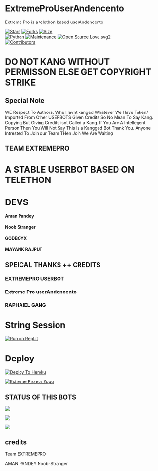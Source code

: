# ExtremeProUserAndencento
Extreme Pro is a telethon based userAndencento


[![Stars](https://img.shields.io/github/stars/TEAMEXTREMEPRO/EXTREMEPROUSERBOT?style=flat-square&color=yellow)](https://github.com/TEAMEXTREMEPRO/EXTREMEPROUSERBOT/stargazers)
[![Forks](https://img.shields.io/github/forks/TEAMEXTREMEPRO/EXTREMEPROUSERBOT?style=flat-square&color=orange)](https://github.com/TEAMEXTREMEPRO/EXTREMEPROUSERBOT/fork)
[![Size](https://img.shields.io/github/repo-size/TEAMEXTREMEPRO/EXTREMEPROUSERBOT?style=flat-square&color=green)](https://github.com/TEAMEXTREMEPRO/EXTREMEPROUSERBOT)   
[![Python](https://img.shields.io/badge/Python-v3.9-blue)](https://www.python.org/)
[![Maintenance](https://img.shields.io/badge/Maintained%3F-yes-green.svg)](https://github.com/TEAMEXTREMEPRO/EXTREMEPROUSERBOT/graphs/commit-activity)
[![Open Source Love svg2](https://badges.frapsoft.com/os/v2/open-source.svg?v=103)](https://github.com/TEAMEXTREMEPRO/EXTREMEPROUSERBOT)   
[![Contributors](https://img.shields.io/github/contributors/TEAMEXTREMEPRO/EXTREMEPROUSERBOT?style=flat-square&color=green)](https://github.com/TEAMEXTREMEPRO/EXTREMEPROUSERBOT/graphs/contributors)


# DO NOT KANG WITHOUT PERMISSON ELSE GET COPYRIGHT STRIKE


## Special Note
WE Respect To Authors.
Whe Havnt kanged Whatever We Have Taken/ Imported From Other USERBOTS Given Credits So No Mean To Say Kang. Copying But Giving Credits isnt Called a Kang. If You Are A Intellegent Person Then You Will Not Say This Is a Kangged Bot Thank You.
Anyone Intrested To Join our Team THen Join We Are Waiting

## TEAM EXTREMEPRO

# A STABLE USERBOT BASED ON TELETHON
# DEVS
#### Aman Pandey
#### Noob Stranger
#### GODBOYX
#### MAYANK RAJPUT 

## SPEICAL THANKS ++ CREDITS
### EXTREMEPRO USERBOT
### Extreme Pro userAndencento
### RAPHAIEL GANG


# String Session
[![Run on Repl.it](https://repl.it/badge/github/TeamExtremePro/ExtremeProUserAndencento)](https://replit.com/@amanpandey7647/Extreme-Pro-UserAndencento-String-Session#main.py)


# Deploy
[![Deploy To Heroku](https://www.herokucdn.com/deploy/button.svg)](https://dashboard.heroku.com/new?button-url=https://dashboard.heroku.com/new?button-url=https%3A%2F%2Fgithub.com%2FTeamExtremePro%2FExtremeProUserAndencento&template=https%3A%2F%2Fgithub.com%2FTeamExtremePro%2FExtremeProUserAndencento)


[![Extreme Pro вσт ℓσgσ](https://telegra.ph/file/75520b56df7b9159438cb.jpg)](https://t.me/ExtremeProuserAndencentoSupport)

## STATUS OF THIS BOTS 
<p align="left"><a href="https://github.com/teamExtremePro/ExtremeProUserAndencento/network/members"><img src="https://img.shields.io/github/forks/TeamExtremePro/ExtremeProUserAndencento?label=Forks&logoColor=pink&style=social"></a><p align="left"><a href="https://github.com/TeamExtremePro/ExtremeProUserAndencento"><img src="https://img.shields.io/github/stars/TeamExtremePro/ExtremeProUserAndencento?logoColor=red&style=social"></a><p align="left"><a href="https://github.com/TeamExtremePro/ExtremeProUserAndencento"><img src="https://img.shields.io/github/lastExtrecommit/TeamExtremePro/ExtremeProUserAndencento/dev?style=plastic"></a>



## credits
Team EXTREMEPRO

AMAN PANDEY
Noob-Stranger
